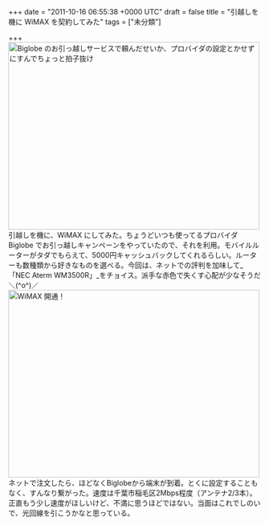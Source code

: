 
+++
date = "2011-10-16 06:55:38 +0000 UTC"
draft = false
title = "引越しを機に WiMAX を契約してみた"
tags = ["未分類"]

+++
<a href="http://www.flickr.com/photos/daruyanagi/6248954791/" title="Biglobe のお引っ越しサービスで頼んだせいか、プロバイダの設定とかせずにすんでちょっと拍子抜け by daruyanagi, on Flickr"><img src="http://farm7.static.flickr.com/6157/6248954791_62c98f1999.jpg" width="500" height="374" alt="Biglobe のお引っ越しサービスで頼んだせいか、プロバイダの設定とかせずにすんでちょっと拍子抜け"/></a>引越しを機に、WiMAX にしてみた。ちょうどいつも使ってるプロバイダ Biglobe でお引っ越しキャンペーンをやっていたので、それを利用。モバイルルーターがタダでもらえて、5000円キャッシュバックしてくれるらしい。ルーターも数種類から好きなものを選べる。今回は、ネットでの評判を加味して_「NEC Aterm WM3500R」_をチョイス。派手な赤色で失くす心配が少なそうだ＼(^o^)／<a href="http://www.flickr.com/photos/daruyanagi/6248951415/" title="WiMAX 開通！ by daruyanagi, on Flickr"><img src="http://farm7.static.flickr.com/6160/6248951415_0672a03a4c.jpg" width="500" height="374" alt="WiMAX 開通！"/></a>ネットで注文したら、ほどなくBiglobeから端末が到着。とくに設定することもなく、すんなり繋がった。速度は千葉市稲毛区2Mbps程度（アンテナ2/3本）。正直もう少し速度がほしいけど、不満に思うほどではない。当面はこれでしのいで、光回線を引こうかなと思っている。


